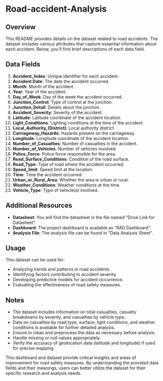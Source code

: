 # Road-accident-Analysis

## Overview

This README provides details on the dataset related to road accidents. The dataset includes various attributes that capture essential information about each accident. Below, you'll find brief descriptions of each data field.

## Data Fields

1. **Accident_Index**: Unique identifier for each accident.
2. **Accident Date**: The date the accident occurred.
3. **Month**: Month of the accident.
4. **Year**: Year of the accident.
5. **Day_of_Week**: Day of the week the accident occurred.
6. **Junction_Control**: Type of control at the junction.
7. **Junction_Detail**: Details about the junction.
8. **Accident_Severity**: Severity of the accident.
9. **Latitude**: Latitude coordinate of the accident location.
10. **Light_Conditions**: Lighting conditions at the time of the accident.
11. **Local_Authority_(District)**: Local authority district.
12. **Carriageway_Hazards**: Hazards present on the carriageway.
13. **Longitude**: Longitude coordinate of the accident location.
14. **Number_of_Casualties**: Number of casualties in the accident.
15. **Number_of_Vehicles**: Number of vehicles involved.
16. **Police_Force**: Police force responsible for the area.
17. **Road_Surface_Conditions**: Condition of the road surface.
18. **Road_Type**: Type of road where the accident occurred.
19. **Speed_limit**: Speed limit at the location.
20. **Time**: Time the accident occurred.
21. **Urban_or_Rural_Area**: Whether the area is urban or rural.
22. **Weather_Conditions**: Weather conditions at the time.
23. **Vehicle_Type**: Type of vehicle(s) involved.

## Additional Resources

- **Datasheet**: You will find the datasheet in the file named "Drive Link for Datasheet".
- **Dashboard**: The project dashboard is available as "RAD Dashboard".
- **Analysis File**: The analysis file can be found in "Data Analysis Sheet".

## Usage

This dataset can be used for:

- Analyzing trends and patterns in road accidents.
- Identifying factors contributing to accident severity.
- Developing predictive models for accident occurrence.
- Evaluating the effectiveness of road safety measures.

## Notes

- The dataset includes information on total casualties, casualty breakdowns by severity, and casualties by vehicle type.
- Data on casualties by road type, surface, light conditions, and weather conditions is available for further detailed analysis.
- Ensure to clean and preprocess the data as necessary before analysis.
- Handle missing or null values appropriately.
- Verify the accuracy of geolocation data (latitude and longitude) if used for precise mapping.

This dashboard and dataset provide critical insights and areas of improvement for road safety measures. By understanding the provided data fields and their meanings, users can better utilize the dataset for their specific research and analysis needs.
